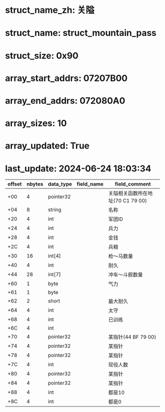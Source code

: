 # struct_name_zh: 关隘
# struct_name: struct_mountain_pass
# struct_size: 0x90
# array_start_addrs: 07207B00
# array_end_addrs: 072080A0
# array_sizes: 10
# array_updated: True
# last_update: 2024-06-24 18:03:34

| offset | nbytes | data_type | field_name | field_comment                     |
| ------ | ------ | --------- | ---------- | --------------------------------- |
| +00    | 4      | pointer32 |            | 关隘相关函数所在地址(70 C1 79 00) |
| +04    | 8      | string    |            | 名称                              |
| +20    | 4      | int       |            | 军团ID                            |
| +24    | 4      | int       |            | 兵力                              |
| +28    | 4      | int       |            | 金钱                              |
| +2C    | 4      | int       |            | 兵粮                              |
| +30    | 16     | int[4]    |            | 枪～马数量                        |
| +40    | 4      | int       |            | 耐久                              |
| +44    | 28     | int[7]    |            | 冲车～斗舰数量                    |
| +60    | 1      | byte      |            | 气力                              |
| +61    | 1      | byte      |            |                                   |
| +62    | 2      | short     |            | 最大耐久                          |
| +64    | 4      | int       |            | 太守                              |
| +68    | 4      | int       |            | 已训练                            |
| +6C    | 4      | int       |            |                                   |
| +70    | 4      | pointer32 |            | 某指针(44 BF 79 00)               |
| +74    | 4      | pointer32 |            | 某指针                            |
| +78    | 4      | pointer32 |            | 某指针                            |
| +7C    | 4      | int       |            | 现役人数                          |
| +80    | 4      | pointer32 |            | 某指针                            |
| +84    | 4      | pointer32 |            | 某指针                            |
| +88    | 4      | int       |            | 都是10                            |
| +8C    | 4      | int       |            | 都是0                             |

